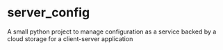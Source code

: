 # server_config
A small python project to manage configuration as a service backed by a cloud storage for a client-server application
